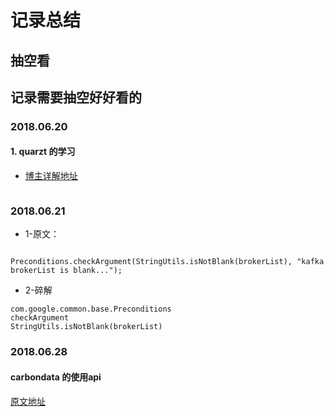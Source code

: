 # 记录总结

## 抽空看

## 记录需要抽空好好看的

### 2018.06.20

####  1. quarzt 的学习

* [博主详解地址](https://www.cnblogs.com/telwanggs/p/7237884.html)
```

```

###  2018.06.21

* 1-原文：
```

Preconditions.checkArgument(StringUtils.isNotBlank(brokerList), "kafka brokerList is blank...");
```
* 2-碎解

```
com.google.common.base.Preconditions
checkArgument
StringUtils.isNotBlank(brokerList)
```

### 2018.06.28

####  carbondata 的使用api

[原文地址](https://blog.csdn.net/u013181284/article/details/77574094)
